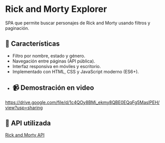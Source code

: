# Rick and Morty Explorer

SPA que permite buscar personajes de Rick and Morty usando filtros y paginación.

## 🚀 Características

- Filtro por nombre, estado y género.
- Navegación entre páginas (API pública).
- Interfaz responsiva en móviles y escritorio.
- Implementado con HTML, CSS y JavaScript moderno (ES6+).
- ## 📹 Demostración en video

https://drive.google.com/file/d/1c4QOy8BMi_ekmy8QBE0EQqFg5MaslPEH/view?usp=sharing

## 🔗 API utilizada

[Rick and Morty API](https://rickandmortyapi.com/)
